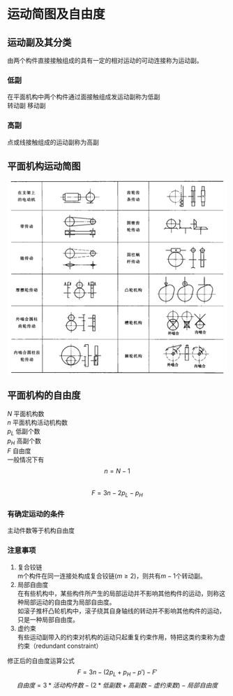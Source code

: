 # 运动简图及自由度

## 运动副及其分类

由两个构件直接接触组成的具有一定的相对运动的可动连接称为运动副。

### 低副

在平面机构中两个构件通过面接触组成发运动副称为低副  
转动副 移动副

### 高副

点或线接触组成的运动副称为高副

## 平面机构运动简图

![这是图片](picture/tomm_常用机构运动简图符号.png "Magic Gardens")

## 平面机构的自由度

$N$ 平面机构数  
$n$ 平面机构活动机构数  
$p_L$ 低副个数  
$p_H$ 高副个数  
$F$ 自由度  
一般情况下有  
$$n=N-1 $$  
$$F=3n-2p_L -p_H$$  

### 有确定运动的条件  

主动件数等于机构自由度

### 注意事项

1. 复合铰链  
m个构件在同一连接处构成复合铰链$(m \ge 2 )$，则共有$m-1$个转动副。
2. 局部自由度  
在有些机构中，某些构件所产生的局部运动并不影响其他构件的运动，则称这种局部运动的自由度为局部自由度。  
如滚子推杆凸轮机构中，滚子绕其自身轴线的转动并不影响其他构件的运动，只是一种局部自由度。
3. 虚约束  
有些运动副带入的约束对机构的运动只起重复约束作用，特把这类约束称为虚约束（redundant constraint）

修正后的自由度运算公式  
$$F=3n-(2p_L +p_H - p' )-F'$$
$$自由度 = 3 *活动构件数 - (2* 低副数 + 高副数 - 虚约束数) - 局部自由度$$
